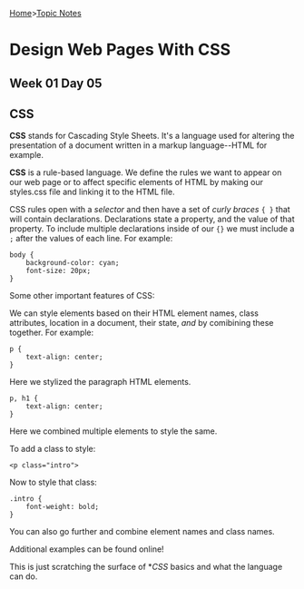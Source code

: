 [Home](README.md)>[Topic Notes](topicNotes.md)

# Design Web Pages With CSS

## Week 01 Day 05

## CSS

**CSS** stands for Cascading Style Sheets.
It's a language used for altering the presentation of a document written in a markup language--HTML for example.

**CSS** is a rule-based language.
We define the rules we want to appear on our web page or to affect specific elements of HTML by making our styles.css file and linking it to the HTML file.

CSS rules open with a *selector* and then have a set of *curly braces* `{ }` that will contain declarations.
Declarations state a property, and the value of that property.
To include multiple declarations inside of our `{}` we must include a `;` after the values of each line.
For example:

```
body {
    background-color: cyan;
    font-size: 20px;
}
```

Some other important features of CSS:

We can style elements based on their HTML element names, class attributes, location in a document, their state, *and* by comibining these together.
For example:

```
p {
    text-align: center;
}
```

Here we stylized the paragraph HTML elements.

```
p, h1 {
    text-align: center;
}
```

Here we combined multiple elements to style the same.

To add a class to style:

```
<p class="intro">
```

Now to style that class:

```
.intro {
    font-weight: bold;
}
```

You can also go further and combine element names and class names.

Additional examples can be found online!

This is just scratching the surface of **CSS* basics and what the language can do.